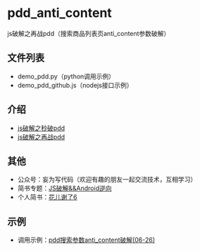 # pdd_anti_content
js破解之再战pdd（搜索商品列表页anti_content参数破解）

## 文件列表

- demo_pdd.py（python调用示例）
- demo_pdd_github.js（nodejs接口示例）

## 介绍

- [js破解之秒破pdd](https://mp.weixin.qq.com/s/kj6RPBPdt8pyoSHzXQm87A)
- [js破解之再战pdd](https://mp.weixin.qq.com/s/jWquj66gZtamX25t6pNHlw)

## 其他

- 公众号：妄为写代码（欢迎有趣的朋友一起交流技术，互相学习）
- 简书专题：[JS破解&&Android逆向](https://www.jianshu.com/c/2b5f41371ebf)
- 个人简书：[花儿谢了6](https://www.jianshu.com/u/a26f80937a28)

## 示例

- 调用示例：[pdd搜索参数anti_content破解(06-26)](https://www.jianshu.com/p/58039dc72de8)

